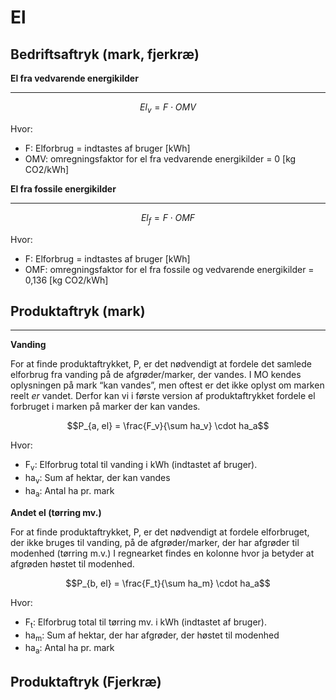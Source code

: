 # **El**

## **Bedriftsaftryk (mark, fjerkræ)**

**El fra vedvarende energikilder**
_____________________________

$$ El_v = F \cdot OMV$$

Hvor: 

* F: Elforbrug = indtastes af bruger [kWh]
* OMV: omregningsfaktor for el fra vedvarende energikilder = 0 [kg CO2/kWh]


**El fra fossile energikilder**
_____________________________

$$ El_f = F \cdot OMF$$

Hvor:

* F: Elforbrug = indtastes af bruger [kWh]
* OMF: omregningsfaktor for el fra fossile og vedvarende energikilder = 0,136 [kg CO2/kWh] 

## **Produktaftryk (mark)**
___________________________________________
**Vanding**

For at finde produktaftrykket, P, er det nødvendigt at fordele det samlede elforbrug fra vanding på de afgrøder/marker, der vandes. 
I MO kendes oplysningen på mark “kan vandes”, men oftest er det ikke oplyst om marken reelt _er_ vandet. Derfor kan vi i første version af produktaftrykket fordele el forbruget i marken på marker der kan vandes.

$$P_{a, el} = \frac{F_v}{\sum ha_v} \cdot ha_a$$

Hvor:

* F<sub>v</sub>: Elforbrug total til vanding i kWh (indtastet af bruger). 
* ha<sub>v</sub>: Sum af hektar, der kan vandes
* ha<sub>a</sub>: Antal ha pr. mark 

**Andet el (tørring mv.)**

For at finde produktaftrykket, P, er det nødvendigt at fordele elforbruget, der ikke bruges til vanding, på de afgrøder/marker, der har afgrøder til modenhed (tørring m.v.)
I regnearket findes en kolonne hvor ja betyder at afgrøden høstet til modenhed.

$$P_{b, el} = \frac{F_t}{\sum ha_m} \cdot ha_a$$

Hvor:

* F<sub>t</sub>: Elforbrug total til tørring mv. i kWh (indtastet af bruger). 
* ha<sub>m</sub>: Sum af hektar, der har afgrøder, der høstet til modenhed
* ha<sub>a</sub>: Antal ha pr. mark 

## **Produktaftryk (Fjerkræ)**